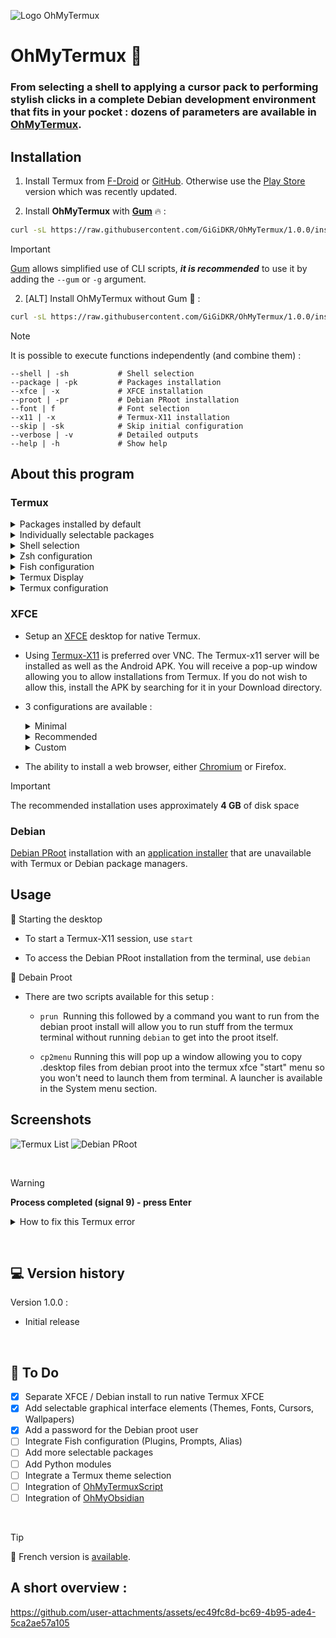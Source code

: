  ![Logo OhMyTermux](assets/logo.jpg)

# OhMyTermux 🧊

### **From selecting a shell to applying a cursor pack to performing stylish clicks in a complete Debian development environment that fits in your pocket  : dozens of parameters are available in [OhMyTermux](https://github.com/GiGiDKR/OhMyTermux).**

## Installation

1. Install Termux from [F-Droid](https://f-droid.org/en/packages/com.termux) or [GitHub](https://github.com/termux/termux-app). Otherwise use the [Play Store](https://play.google.com/store/apps/details?id=com.termux&pcampaignid=web_share) version which was recently updated.

2. Install **OhMyTermux** with **[Gum](https://github.com/charmbracelet/gum)** 🔥 :
```bash
curl -sL https://raw.githubusercontent.com/GiGiDKR/OhMyTermux/1.0.0/install.sh -o install.sh && chmod +x install.sh && ./install.sh --gum
```

>[!IMPORTANT]
> [Gum](https://github.com/charmbracelet/gum) allows simplified use of CLI scripts, **_it is recommended_** to use it by adding the `--gum` or `-g` argument.

2. [ALT] Install OhMyTermux without Gum 🧊 :
```bash
curl -sL https://raw.githubusercontent.com/GiGiDKR/OhMyTermux/1.0.0/install.sh -o install.sh && chmod +x install.sh && ./install.sh
```

>[!NOTE]
> It is possible to execute functions independently (and combine them) :
>
> ```
> --shell | -sh           # Shell selection
> --package | -pk         # Packages installation
> --xfce | -x             # XFCE installation
> --proot | -pr           # Debian PRoot installation
> --font | f              # Font selection
> --x11 | -x              # Termux-X11 installation
> --skip | -sk            # Skip initial configuration
> --verbose | -v          # Detailed outputs
> --help | -h             # Show help
> ```

## About this program 

### Termux

<details>

<summary>Packages installed by default</summary>

- [wget](https://github.com/mirror/wget)
- [curl](https://github.com/curl/curl)
- [git](https://github.com/git/git)
- [unzip](https://en.m.wikipedia.org/wiki/ZIP_(file_format))

</details>

<details>

<summary>Individually selectable packages</summary>

- [nala](https://github.com/volitank/nala)
- [eza](https://github.com/eza-community/eza)
- [lsd](https://github.com/lsd-rs/lsd)
- [logo-ls](https://github.com/Yash-Handa/logo-ls)
- [bat](https://github.com/sharkdp/bat)
- [lf](https://github.com/gokcehan/lf)
- [fzf](https://github.com/junegunn/fzf)
- [glow](https://github.com/charmbracelet/glow)
- [python](https://github.com/python)
- [nodejs](https://github.com/nodejs/node)
- [nodejs-lts](https://github.com/nodejs/Release)
- [micro](https://github.com/zyedidia/micro)
- [vim](https://github.com/vim/vim)
- [neovim](https://github.com/neovim/neovim)
- [lazygit](https://github.com/jesseduffield/lazygit)
- [open-ssh](https://www.openssh.com/)

</details>

<details>

<summary>Shell selection</summary>

- [Bash](https://git.savannah.gnu.org/cgit/bash.git/)
- [ZSH](https://www.zsh.org/)
- [Fish](https://github.com/fish-shell/fish-shell)

</details>
 
<details>

<summary>Zsh configuration</summary>

- [Oh-My-Zsh](https://github.com/ohmyzsh/ohmyzsh)
- [zsh-syntax-highlighting](https://github.com/zsh-users/zsh-syntax-highlighting)
- [zsh-completions](https://github.com/zsh-users/zsh-completions)
- [zsh-you-should-use](https://github.com/MichaelAquilina/zsh-you-should-use)
- [zsh-alias-finder](https://github.com/ohmyzsh/ohmyzsh/tree/master/plugins/alias-finder)

</details>
    
<details>

<summary>Fish configuration</summary>

- [Oh-My-Fish](https://github.com/oh-my-fish/oh-my-fish)
- [Fisher](https://github.com/jorgebucaran/fisher)
- [Pure](https://github.com/pure-fish/pure)
- [Fishline](https://github.com/0rax/fishline)
- [Virtualfish](https://github.com/justinmayer/virtualfish)
- [Fish Abbreviation Tips](https://github.com/gazorby/fish-abbreviation-tips)
- [Bang-Bang](https://github.com/oh-my-fish/plugin-bang-bang)
- [Fish You Should Use](https://github.com/paysonwallach/fish-you-should-use)
- [Catppuccin for Fish](https://github.com/catppuccin/fish)

</details>
 
<details>

<summary>Termux Display</summary>

- [Nerd Fonts](https://github.com/ryanoasis/nerd-fonts) 
- [Powerlevel10k](https://github.com/romkatv/powerlevel10k)
  
</details>
 
<details>

<summary>Termux configuration</summary>

- Custom aliases (common aliases + specific aliases depending on the package or plugin installed)
  
</details>

### **XFCE**

- Setup an [XFCE](https://wiki.termux.com/wiki/Graphical_Environment#XFCE) desktop for native Termux.

- Using [Termux-X11](https://github.com/termux/termux-x11) is preferred over VNC. The Termux-x11 server will be installed as well as the Android APK. You will receive a pop-up window allowing you to allow installations from Termux. If you do not wish to allow this, install the APK by searching for it in your Download directory.

- 3 configurations are available :
    <details>

    <summary>Minimal</summary>
    
    Only the necessary packages :
    ```
    termux-x11-nightly        # Termux-X11
    virglrenderer-android     # VirGL
    xfce4                     # XFCE
    xfce4-terminal            # Terminal
    ```
    </details>

    <details>

    <summary>Recommended</summary>
 
    Minimal installation + following packages :
    ```
    netcat-openbsd            # Network Utility
    pavucontrol-qt            # Sound Control
    thunar-archive-plugin     # Archives
    wmctrl                    # Window Control 
    xfce4-notifyd             # Notifications
    xfce4-screenshooter       # Screenshot
    xfce4-taskmanagerb        # Task Manager
    xfce4-whiskermenu-plugin  # Whisker Menu
    ```
    And the following interface elements :
    ```
    WhiteSur-Theme            # https://github.com/vinceliuice/WhiteSur-gtk-theme
    WhiteSur-Icon             # https://github.com/vinceliuice/WhiteSur-icon-theme
    Fluent-Cursors            # https://github.com/vinceliuice/Fluent-cursors
    WhiteSur-Wallpapers       # https://github.com/vinceliuice/WhiteSur-wallpapers
    ```
    </details>

    <details>
 
    <summary>Custom</summary>
    
    The contents of the Minimal installation + the choice among :
    ```
    jq                        # JSON Utility
    gigolo                    # File Manager
    mousepad                  # Text Editor
    netcat-openbsd            # Network Utility
    parole                    # Media Player
    pavucontrol-qt            # Sound Control
    ristretto                 # Image Manager
    thunar-archive-plugin     # Archives
    thunar-media-tags-plugin  # Media
    wmctrl                    # Window Control
    xfce4-artwork             # Artwork
    xfce4-battery-plugin      # Battery
    xfce4-clipman-plugin      # Clipboard
    xfce4-cpugraph-plugin     # CPU Graph
    xfce4-datetime-plugin     # Date and Time
    xfce4-dict                # Dictionary
    xfce4-diskperf-plugin     # Disk Performance
    xfce4-fsguard-plugin      # Disk Monitoring
    xfce4-genmon-plugin       # Generic Widgets
    xfce4-mailwatch-plugin    # Mail Monitoring
    xfce4-netload-plugin      # Network Loading
    xfce4-notes-plugin        # Notes
    xfce4-notifyd             # Notifications
    xfce4-places-plugin       # Places
    xfce4-screenshooter       # Screenshot
    xfce4-taskmanager         # Task Manager
    xfce4-systemload-plugin   # System Load
    xfce4-timer-plugin        # Timer
    xfce4-wavelan-plugin      # Wi-Fi
    xfce4-weather-plugin      # Weather Information
    xfce4-whiskermenu-plugin  # Whisker Menu
    ```
    The choice among following interface elements :
    
    Theme :
    ```
    WhiteSur-Theme            # https://github.com/vinceliuice/WhiteSur-gtk-theme
    Fluent-Theme              # https://github.com/vinceliuice/Fluent-gtk-theme
    Lavanda-Theme             # https://github.com/vinceliuice/Lavanda-gtk-theme 
    ```
    Icons :
    ```
    WhiteSur-Icon             # https://github.com/vinceliuice/WhiteSur-icon-theme
    McMojave-Circle           # https://github.com/vinceliuice/McMojave-circle-icon-theme
    Tela-Icon                 # https://github.com/vinceliuice/Tela-icon-theme
    Fluent-Icon               # https://github.com/vinceliuice/Fluent-icon-theme
    Qogir-Icon                # https://github.com/vinceliuice/Qogir-icon-theme
    ```
    Cursors :
    ```
    Fluent-Cursors            # https://github.com/vinceliuice/Fluent-cursors
    ```
    Wallpapers :
    ```
    WhiteSur-Wallpapers       # https://github.com/vinceliuice/WhiteSur-wallpapers
    ```
    </details>

- The ability to install a web browser, either [Chromium](https://www.chromium.org/) or Firefox.

> [!IMPORTANT]
> The recommended installation uses approximately **4 GB** of disk space

### Debian
[Debian PRoot](https://wiki.termux.com/wiki/PRoot) installation with an [application installer](https://github.com/GiGiDKR/App-Installer) that are unavailable with Termux or Debian package managers.

## Usage

🧊 Starting the desktop

- To start a Termux-X11 session, use ```start```

- To access the Debian PRoot installation from the terminal, use ```debian```

🧊 Debain Proot

- There are two scripts available for this setup :

  - ```prun```  Running this followed by a command you want to run from the debian proot install will allow you to run stuff from the termux terminal without running ```debian``` to get into the proot itself.

  - ```cp2menu``` Running this will pop up a window allowing you to copy .desktop files from debian proot into the termux xfce "start" menu so you won't need to launch them from terminal. A launcher is available in the System menu section.

</details>

## Screenshots

![Termux List](assets/termux_ls.png)
![Debian PRoot](assets/debian_proot.png)

&nbsp;

> [!WARNING]
> **Process completed (signal 9) - press Enter**

<details>
  
<summary>How to fix this Termux error</summary>

You need to run this adb command to fix the process 9 error that will force close Termux :
```
adb shell "/system/bin/device_config put activity_manager max_phantom_processes 2147483647"
```
To do this without using a PC you have several methods :
First, Connect to WIFI.

**Method 1 :** 
Install adb in Termux by running this code:
```
pkg install android-tools -y
```
Then open settings and enable developer's options by selecting "About phone" then hit "Build" 7 times.

Back out of this menu and go into developer's options, enable wireless debugging then click into there to get the port number then click pair device to get the pairing code.

Put settings into split screen mode by pressing the square button on the bottom right of your phone, and hold the settings icon until the split screen icon shows up.

Then select Termux and in settings select pair with a code. In Termux type `adb pair` then enter your pairing info.

After you have completed this process you can type adb connect and connect to your phone with the ip and port provided in the wireless debugging menu. You can then run the fix command :

```adb shell "/system/bin/device_config put activity_manager max_phantom_processes 2147483647"```

**Method 2 :**

Install LADB from [Playstore](https://play.google.com/store/apps/details?id=com.draco.ladb) or from [GitHub](https://github.com/hyperio546/ladb-builds/releases).

In split screen have one side LADB and the other side showing developer settings.
In developer settings, enable wireless debugging then click into there to get the port number then click pair device to get the pairing code.
Enter both those values into LADB.
Once it connects run the fix command :

```adb shell "/system/bin/device_config put activity_manager max_phantom_processes 2147483647"```

</details>

&nbsp;

## 💻 Version history

Version 1.0.0 :
 - Initial release

&nbsp;

## 📖 To Do
- [X] Separate XFCE / Debian install to run native Termux XFCE
- [X] Add selectable graphical interface elements (Themes, Fonts, Cursors, Wallpapers)
- [X] Add a password for the Debian proot user
- [ ] Integrate Fish configuration (Plugins, Prompts, Alias)
- [ ] Add more selectable packages
- [ ] Add Python modules
- [ ] Integrate a Termux theme selection
- [ ] Integration of [OhMyTermuxScript](https://github.com/GiGiDKR/OhMyTermuxScript)
- [ ] Integration of [OhMyObsidian](https://github.com/GiGiDKR/OhMyObsidian)

&nbsp;

> [!TIP]
> 🚩 French version is [available](README_fr.md).

## A short overview :

https://github.com/user-attachments/assets/ec49fc8d-bc69-4b95-ade4-5ca2ae57a105

